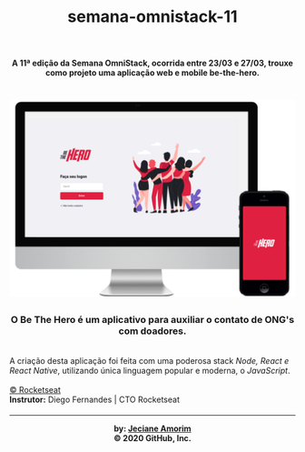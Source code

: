 <h1 align="center">semana-omnistack-11</h1>
<br>
<h4 align="center">A 11ª edição da Semana OmniStack, ocorrida entre 23/03 e 27/03, trouxe como projeto uma aplicação web e mobile be-the-hero. 
<br></h4>
<h1 align="center">
<img alt="" title="" src="/method-draw-image.svg">
</h1>
<h3 align="center" >O <b>Be The Hero</b> é um aplicativo para auxiliar o contato de ONG's com doadores.</h3>
<br>
A criação desta aplicação foi feita com uma poderosa stack <i>Node, React e React Native</i>, utilizando única linguagem popular e moderna, o <i>JavaScript</i>.
<br>
<br>
<a href="https://rocketseat.com.br/">© Rocketseat</a><br>
<b>Instrutor:</b> Diego Fernandes | CTO Rocketseat
<br>
<h4 align="center">
<hr width = “2” size = “100”>
by: <a href="https://github.com/jecAmorim">Jeciane Amorim</a><br>
© 2020 GitHub, Inc.</h4>
